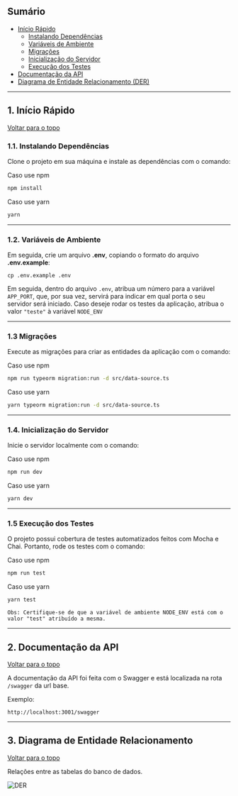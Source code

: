 ## Sumário

- [Início Rápido](#1-início-rápido)
    - [Instalando Dependências](#11-instalando-dependências)
    - [Variáveis de Ambiente](#12-variáveis-de-ambiente)
    - [Migrações](#13-migrações)
    - [Inicialização do Servidor](#14-inicialização-do-servidor)
    - [Execução dos Testes](#15-execução-dos-testes)
- [Documentação da API](#2-documentação-da-api)
- [Diagrama de Entidade Relacionamento (DER)](#3-diagrama-de-entidade-relacionamento)

---

## 1. Início Rápido
[ Voltar para o topo ](#sumário)

### 1.1. Instalando Dependências

Clone o projeto em sua máquina e instale as dependências com o comando:

Caso use npm
```bash
npm install
```

Caso use yarn
```bash
yarn
```
---

### 1.2. Variáveis de Ambiente

Em seguida, crie um arquivo **.env**, copiando o formato do arquivo **.env.example**:
```
cp .env.example .env
```

Em seguida, dentro do arquivo `.env`, atribua um número para a variável `APP_PORT`, que, por sua vez, servirá para indicar em qual porta o seu servidor será iniciado.
Caso deseje rodar os testes da aplicação, atribua o valor `"teste"` à variável `NODE_ENV`

---

### 1.3 Migrações

Execute as migrações para criar as entidades da aplicação com o comando:

Caso use npm
```bash
npm run typeorm migration:run -d src/data-source.ts
```

Caso use yarn
```bash
yarn typeorm migration:run -d src/data-source.ts
```

---

### 1.4. Inicialização do Servidor

Inicie o servidor localmente com o comando:

Caso use npm
```bash
npm run dev
```

Caso use yarn
```bash
yarn dev
```

---

### 1.5 Execução dos Testes

O projeto possui cobertura de testes automatizados feitos com Mocha e Chai.
Portanto, rode os testes com o comando:

Caso use npm
```bash
npm run test
```

Caso use yarn
```bash
yarn test
```

`Obs: Certifique-se de que a variável de ambiente NODE_ENV está com o valor "test" atribuído a mesma.`

---

## 2. Documentação da API
[ Voltar para o topo ](#sumário)

A documentação da API foi feita com o Swagger e está localizada na rota `/swagger` da url base.

Exemplo:
```
http://localhost:3001/swagger
```

---

## 3. Diagrama de Entidade Relacionamento
[ Voltar para o topo ](#sumário)

Relações entre as tabelas do banco de dados.

![DER](https://i.imgur.com/dLvDgDp.jpg)
